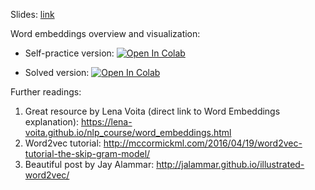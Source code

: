 Slides:
[link](https://github.com/girafe-ai/natural-language-processing/blob/master/week01_word_embeddings/MSAI_NLP_f21_lect01_Word_embeddings.pdf)

Word embeddings overview and visualization:

* Self-practice version:
[![Open In Colab](https://colab.research.google.com/assets/colab-badge.svg)](https://colab.research.google.com/github/girafe-ai/natural-language-processing/blob/master/week01_word_embeddings/practice1_01_dealing_with_word_embeddings__completed.ipynb)

* Solved version:
[![Open In Colab](https://colab.research.google.com/assets/colab-badge.svg)](https://colab.research.google.com/github/girafe-ai/natural-language-processing/blob/master/week01_word_embeddings/practice1_01_dealing_with_word_embeddings__completed.ipynb)

Further readings:

1. Great resource by Lena Voita (direct link to Word Embeddings explanation):
   https://lena-voita.github.io/nlp_course/word_embeddings.html
2. Word2vec tutorial:
   http://mccormickml.com/2016/04/19/word2vec-tutorial-the-skip-gram-model/
3. Beautiful post by Jay Alammar:
   http://jalammar.github.io/illustrated-word2vec/
